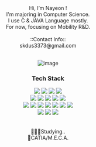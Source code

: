 
<div align=center>
  Hi, I’m Nayeon ! <br>
  I'm majoring in Computer Science.<br>
  I use C & JAVA Language mostly.<br>
  For now, focusing on Mobility R&D.<br>
  <br>
  ::Contact Info:: <br> skdus3373@gmail.com <br>
<br>

![image](https://github.com/Clover0817/Clover0817/assets/77714668/92561ddf-a18c-458a-9636-741dbe52962b)


<!--![mascot](https://github.com/Clover0817/Clover0817/assets/77714668/dd13a755-3862-41b0-a454-ee68d6de4fe4)>-->

</div>
<div align=center>
	<h3> Tech Stack </h3>
</div>
<div align="center">
<img src="https://img.shields.io/badge/C-A8B9CC?style=flat-square&logo=C&logoColor=white"/>
<img src="https://img.shields.io/badge/Java-007396?style=flat&logo=Conda-Forge&logoColor=white" />
<img src="https://img.shields.io/badge/Python-3776AB?style=flat-square&logo=Python&logoColor=white"/>
<img src="https://img.shields.io/badge/Salesforce-00A1E0?style=flat-square&logo=Salesforce&logoColor=white"/>
<br>
<img src="https://img.shields.io/badge/Spring-6DB33F?style=flat&logo=Spring&logoColor=white" />
<img src="https://img.shields.io/badge/Spring Boot-6DB33F?style=flat-square&logo=Spring Boot&logoColor=white"/>
<img src="https://img.shields.io/badge/Oracle%20SQL-F80000?style=flat&logo=Oracle&logoColor=white" />
<img src="https://img.shields.io/badge/PostgreSQL-4169E1?style=flat-square&logo=PostgreSQL&logoColor=white"/>
<img src="https://img.shields.io/badge/MariaDB-003545?style=flat&logo=MariaDB&logoColor=white" />
<br>
<img src="https://img.shields.io/badge/HTML5-E34F26?style=flat-square&logo=CSS3&logoColor=white"/>
<img src="https://img.shields.io/badge/CSS3-1572B6?style=flat-square&logo=CSS3&logoColor=white"/>
<img src="https://img.shields.io/badge/JavaScript-F7DF1E?style=flat&logo=JavaScript&logoColor=white" />
<img src="https://img.shields.io/badge/Swift-F05138?style=flat-square&logo=Swift&logoColor=white"/>
<img src="https://img.shields.io/badge/Linux-FCC624?style=flat&logo=Linux&logoColor=white" />
<img src="https://img.shields.io/badge/Hadoop-66CCFF?style=flat&logo=apachehadoop&logoColor=white" />
<img src="https://img.shields.io/badge/Spark-E25A1C?style=flat&logo=apachespark&logoColor=white" />

<br>
<img src="https://img.shields.io/badge/Eclipse-2C2255?style=flat-square&logo=Eclipse&logoColor=white"/>
<img src="https://img.shields.io/badge/VSCode-007ACC?style=flat-square&logo=Visual Studio Code&logoColor=white"/>
<img src="https://img.shields.io/badge/VS-5C2D91?style=flat-square&logo=Visual Studio&logoColor=white"/>


</div>
<br>
<br>

<div align=center>
🧘🏻‍♂️Studying..
<br>
🖤CATIA/M.E.C.A.
</div>
